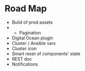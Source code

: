 Road Map
========

- Build of prod assets
- - Pagination
- Digital Ocean plugin
- Cluster / Ansible vars
- Cluster icon
- Smart reset of components' state
- REST doc
- Notifications
